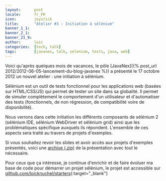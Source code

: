 ```yaml
---
layout:      post
locale:      fr_FR
icon:        joystick
title:       "Atelier #3 : Initiation à sélénium"
banner_1_1:  
banner_2_1:  
banner_21_9: 
author:      loic
categories:  [tech, talk]
tags:        [javanex, talk, selenium, tests, java, web]
---
```


Voici qu'après quelques mois de vacances, le pôle [JavaNex]({% post_url 2012/2012-06-05-lancement-du-blog-javanex %})
a présenté le 17 octobre 2012 un nouvel atelier : une initiation à sélénium.

Sélénium est un outil de tests fonctionnel pour les applications web (basées sur HTML/CSS/JS) qui permet de tester un site dans sa globalité.
Il permet de simuler complètement le comportement d'un utilisateur et d'automatiser des tests
(fonctionnels, de non régression, de compatibilité voire de disponibilité).

Nous verrons dans cette initiation les différents composants de sélénium 2
(sélénium IDE, sélénium WebDriver et sélénium grid) ainsi que les problématiques spécifique auxquels ils répondent.
L'ensemble de ces aspects sera traité au travers de projets d'exemples.

Si vous souhaitez revoir les slides et avoir accès aux projets d'exemples présentés,
voici une [archive (.zip)](/assets/posts/2012/atelier-3-initiation-a-selenium/presentation-selenium.zip) de la présentation avec tout le nécessaire.

Pour ceux que ça intéresse, je continue d'enrichir et de faire évoluer ma base de code pour démarrer un projet sélénium,
le projet est accessible sur [github.com/loicknuchel/starters](https://github.com/loicknuchel/starters){:target="_blank"}
